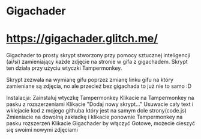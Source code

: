 # Gigachader
# https://gigachader.glitch.me/
Gigachader to prosty skrypt stworzony przy pomocy sztucznej inteligencji (ai/si) zamieniający każde zdjęcie na  stronie w gifa z gigachadem. Skrypt ten działa przy użyciu wtyczki Tampermonkey.

 Skrypt zezwala na wymianę gifu poprzez zmianę linku gifu na który zamieniane są zdjęcia, no ale przecież bez  gigachada to już nie to samo :D

 Instalacja:
 Zainstaluj wtyczkę Tampermonkey
 Klikacie na Tampermonkey na pasku z rozszerzeniami
 Klikacie "Dodaj nowy skrypt..."
 Usuwacie cały text i wklejacie kod z mojego githuba który jest na samym dole strony(code.js)
 Zmieniacie na dowolną zakładkę i klikacie ponownie Tampermonkey na pasku rozszerzeń
 Klikacie Gigachader by włączyć
 Gotowe, możecie cieszyć się swoimi nowymi zdjęciami
